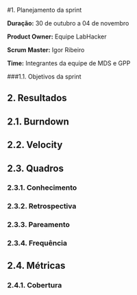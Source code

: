 #1. Planejamento da sprint

**Duração:** 30 de outubro a 04 de novembro

**Product Owner:** Equipe LabHacker

**Scrum Master:** Igor Ribeiro

**Time:** Integrantes da equipe de MDS e GPP

###1.1. Objetivos da sprint

## 2. Resultados

## 2.1. Burndown

## 2.2. Velocity

## 2.3. Quadros

### 2.3.1. Conhecimento

### 2.3.2. Retrospectiva

### 2.3.3. Pareamento

### 2.3.4. Frequência

## 2.4. Métricas

### 2.4.1. Cobertura
